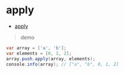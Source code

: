 # apply

- [apply](https://developer.mozilla.org/en-US/docs/Web/JavaScript/Reference/Global_Objects/Function/apply)

> demo

```java
var array = ['a', 'b'];
var elements = [0, 1, 2];
array.push.apply(array, elements);
console.info(array); // ["a", "b", 0, 1, 2]
```
